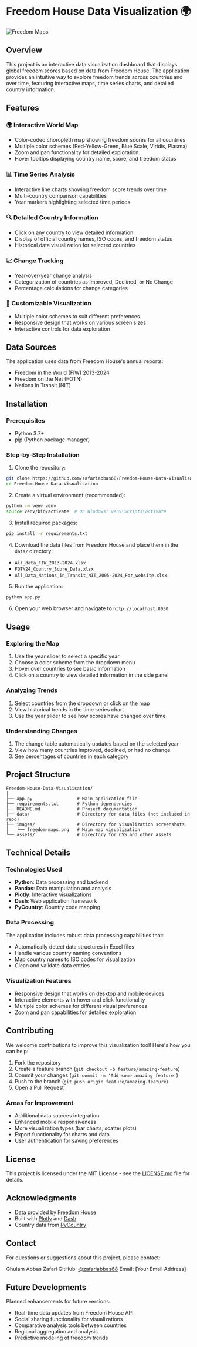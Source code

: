 
# Freedom House Data Visualization 🌍

![Freedom Maps](https://raw.githubusercontent.com/zafariabbas68/Freedom-House-Map/main/images/freedom-maps.png)



## Overview

This project is an interactive data visualization dashboard that displays global freedom scores based on data from Freedom House. The application provides an intuitive way to explore freedom trends across countries and over time, featuring interactive maps, time series charts, and detailed country information.

## Features

### 🌍 Interactive World Map
- Color-coded choropleth map showing freedom scores for all countries
- Multiple color schemes (Red-Yellow-Green, Blue Scale, Viridis, Plasma)
- Zoom and pan functionality for detailed exploration
- Hover tooltips displaying country name, score, and freedom status

### 📊 Time Series Analysis
- Interactive line charts showing freedom score trends over time
- Multi-country comparison capabilities
- Year markers highlighting selected time periods

### 🔍 Detailed Country Information
- Click on any country to view detailed information
- Display of official country names, ISO codes, and freedom status
- Historical data visualization for selected countries

### 📈 Change Tracking
- Year-over-year change analysis
- Categorization of countries as Improved, Declined, or No Change
- Percentage calculations for change categories

### 🎨 Customizable Visualization
- Multiple color schemes to suit different preferences
- Responsive design that works on various screen sizes
- Interactive controls for data exploration

## Data Sources

The application uses data from Freedom House's annual reports:
- Freedom in the World (FIW) 2013-2024
- Freedom on the Net (FOTN)
- Nations in Transit (NIT)

## Installation

### Prerequisites
- Python 3.7+
- pip (Python package manager)

### Step-by-Step Installation

1. Clone the repository:

```bash
git clone https://github.com/zafariabbas68/Freedom-House-Data-Visualisation.git
cd Freedom-House-Data-Visualisation
```

2. Create a virtual environment (recommended):

```bash
python -m venv venv
source venv/bin/activate  # On Windows: venv\Scripts\activate
```

3. Install required packages:

```bash
pip install -r requirements.txt
```

4. Download the data files from Freedom House and place them in the `data/` directory:

- `All_data_FIW_2013-2024.xlsx`
- `FOTN24_Country_Score_Data.xlsx`
- `All_Data_Nations_in_Transit_NIT_2005-2024_For_website.xlsx`

5. Run the application:

```bash
python app.py
```

6. Open your web browser and navigate to `http://localhost:8050`

## Usage

### Exploring the Map

1. Use the year slider to select a specific year
2. Choose a color scheme from the dropdown menu
3. Hover over countries to see basic information
4. Click on a country to view detailed information in the side panel

### Analyzing Trends

1. Select countries from the dropdown or click on the map
2. View historical trends in the time series chart
3. Use the year slider to see how scores have changed over time

### Understanding Changes

1. The change table automatically updates based on the selected year
2. View how many countries improved, declined, or had no change
3. See percentages of countries in each category

## Project Structure

```
Freedom-House-Data-Visualisation/
│
├── app.py                 # Main application file
├── requirements.txt       # Python dependencies
├── README.md              # Project documentation
├── data/                  # Directory for data files (not included in repo)
├── images/                # Directory for visualization screenshots
│   └── freedom-maps.png   # Main map visualization
└── assets/                # Directory for CSS and other assets
```

## Technical Details

### Technologies Used

- **Python**: Data processing and backend
- **Pandas**: Data manipulation and analysis
- **Plotly**: Interactive visualizations
- **Dash**: Web application framework
- **PyCountry**: Country code mapping

### Data Processing

The application includes robust data processing capabilities that:

- Automatically detect data structures in Excel files
- Handle various country naming conventions
- Map country names to ISO codes for visualization
- Clean and validate data entries

### Visualization Features

- Responsive design that works on desktop and mobile devices
- Interactive elements with hover and click functionality
- Multiple color schemes for different visual preferences
- Zoom and pan capabilities for detailed exploration

## Contributing

We welcome contributions to improve this visualization tool! Here's how you can help:

1. Fork the repository
2. Create a feature branch (`git checkout -b feature/amazing-feature`)
3. Commit your changes (`git commit -m 'Add some amazing feature'`)
4. Push to the branch (`git push origin feature/amazing-feature`)
5. Open a Pull Request

### Areas for Improvement

- Additional data sources integration
- Enhanced mobile responsiveness
- More visualization types (bar charts, scatter plots)
- Export functionality for charts and data
- User authentication for saving preferences

## License

This project is licensed under the MIT License - see the [LICENSE.md](LICENSE.md) file for details.

## Acknowledgments

- Data provided by [Freedom House](https://freedomhouse.org/)
- Built with [Plotly](https://plotly.com/) and [Dash](https://plotly.com/dash/)
- Country data from [PyCountry](https://pypi.org/project/pycountry/)

## Contact

For questions or suggestions about this project, please contact:

Ghulam Abbas Zafari
GitHub: [@zafariabbas68](https://github.com/zafariabbas68)
Email: [Your Email Address]

## Future Developments

Planned enhancements for future versions:

- Real-time data updates from Freedom House API
- Social sharing functionality for visualizations
- Comparative analysis tools between countries
- Regional aggregation and analysis
- Predictive modeling of freedom trends

